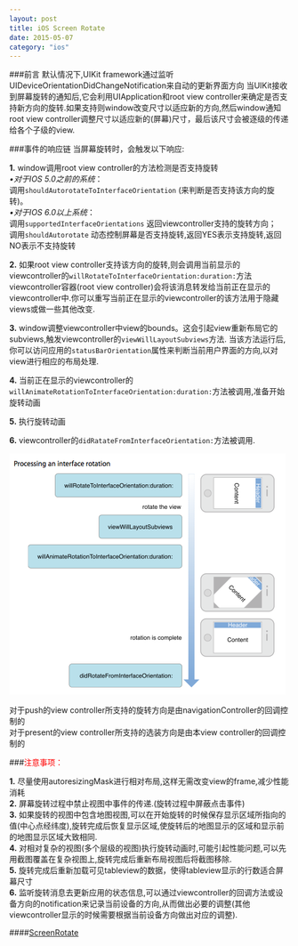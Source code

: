 ```yaml
---
layout: post
title: iOS Screen Rotate
date: 2015-05-07
category: "ios"
---
```

###前言
默认情况下,UIKit framework通过监听UIDeviceOrientationDidChangeNotification来自动的更新界面方向 
当UIKit接收到屏幕旋转的通知后,它会利用UIApplication和root view controller来确定是否支持新方向的旋转.如果支持则window改变尺寸以适应新的方向,然后window通知root view controller调整尺寸以适应新的(屏幕)尺寸，最后该尺寸会被逐级的传递给各个子级的view.

###事件的响应链
当屏幕旋转时，会触发以下响应:

**1.** window调用root view controller的方法检测是否支持旋转<br />
*•对于IOS 5.0之前的系统*：<br />
调用`shouldAutorotateToInterfaceOrientation` (来判断是否支持该方向的旋转)。
<br />*•对于IOS 6.0以上系统*：<br />
调用`supportedInterfaceOrientations` 返回viewcontroller支持的旋转方向；<br />
调用`shouldAutorotate` 动态控制屏幕是否支持旋转,返回YES表示支持旋转,返回NO表示不支持旋转

**2.** 如果root view controller支持该方向的旋转,则会调用当前显示的viewcontroller的`willRotateToInterfaceOrientation:duration:`方法
viewcontroller容器(root view controller)会将该消息转发给当前正在显示的viewcontroller中.你可以重写当前正在显示的viewcontroller的该方法用于隐藏views或做一些其他改变.

**3.** window调整viewcontroller中view的bounds。这会引起view重新布局它的subviews,触发viewcontroller的`viewWillLayoutSubviews`方法.
当该方法运行后,你可以访问应用的`statusBarOrientation`属性来判断当前用户界面的方向,以对view进行相应的布局处理.

**4.** 当前正在显示的viewcontroller的`willAnimateRotationToInterfaceOrientation:duration:`方法被调用,准备开始旋转动画

**5.** 执行旋转动画

**6.** viewcontroller的`didRatateFromInterfaceOrientation:`方法被调用.

![](/images/post/2015-05-07-ios-screen-rotate-img01.png)

对于push的view controller所支持的旋转方向是由navigationController的回调控制的<br />
对于present的view controller所支持的选装方向是由本view controller的回调控制的

###<font color="#ff0000">注意事项：</font>

**1.** 尽量使用autoresizingMask进行相对布局,这样无需改变view的frame,减少性能消耗<br />
**2.** 屏幕旋转过程中禁止视图中事件的传递.(旋转过程中屏蔽点击事件)<br />
**3.** 如果旋转的视图中包含地图视图,可以在开始旋转的时候保存显示区域所指向的值(中心点经纬度),旋转完成后恢复显示区域,使旋转后的地图显示的区域和显示前的地图显示区域大致相同.<br />
**4.** 对相对复杂的视图(多个层级的视图)执行旋转动画时,可能引起性能问题,可以先用截图覆盖在复杂视图上,旋转完成后重新布局视图后将截图移除.<br />
**5.** 旋转完成后重新加载可见tableview的数据，使得tableview显示的行数适合屏幕尺寸<br />
**6.** 监听旋转消息去更新应用的状态信息,可以通过viewcontroller的回调方法或设备方向的notification来记录当前设备的方向,从而做出必要的调整(其他viewcontroller显示的时候需要根据当前设备方向做出对应的调整).

####[ScreenRotate](https://github.com/zrongl/ScreenRotate)